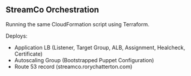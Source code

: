 ## StreamCo Orchestration
Running the same CloudFormation script using Terraform.

Deploys:
- Application LB (Listener, Target Group, ALB, Assignment, Healcheck, Certificate)
- Autoscaling Group (Bootstrapped Puppet Configuration)
- Route 53 record (streamco.rorychatterton.com)
